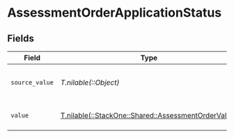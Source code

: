 # AssessmentOrderApplicationStatus


## Fields

| Field                                                                                              | Type                                                                                               | Required                                                                                           | Description                                                                                        | Example                                                                                            |
| -------------------------------------------------------------------------------------------------- | -------------------------------------------------------------------------------------------------- | -------------------------------------------------------------------------------------------------- | -------------------------------------------------------------------------------------------------- | -------------------------------------------------------------------------------------------------- |
| `source_value`                                                                                     | *T.nilable(::Object)*                                                                              | :heavy_minus_sign:                                                                                 | The source value of the application status.                                                        | Hired                                                                                              |
| `value`                                                                                            | [T.nilable(::StackOne::Shared::AssessmentOrderValue)](../../models/shared/assessmentordervalue.md) | :heavy_minus_sign:                                                                                 | The status of the application.                                                                     | hired                                                                                              |